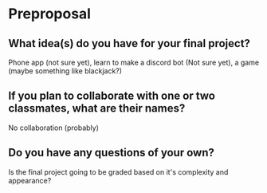 # Preproposal

## What idea(s) do you have for your final project?

Phone app (not sure yet), learn to make a discord bot (Not sure yet), a game (maybe something like blackjack?)

## If you plan to collaborate with one or two classmates, what are their names?

No collaboration (probably)

## Do you have any questions of your own?

Is the final project going to be graded based on it's complexity and appearance?
